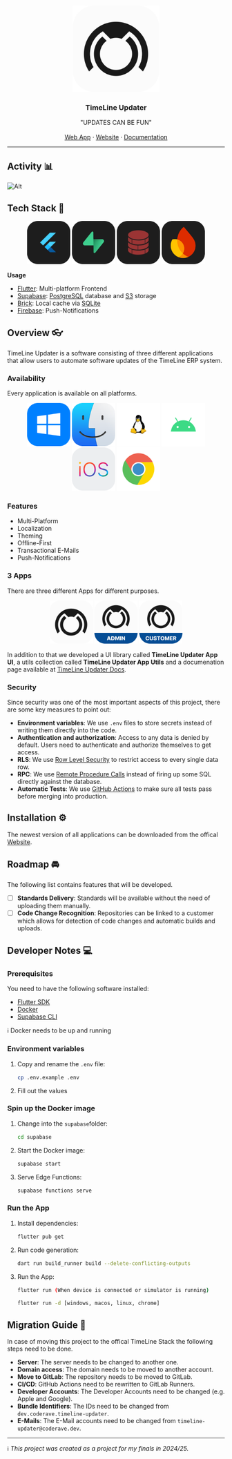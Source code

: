 <div align="center">
  <a href="https://github.com/coderaveHQ/timeline_updater_app">
    <img src="./images/timeline-updater.png" alt="Logo" width="200" height="200">
  </a>

  <h3 align="center">TimeLine Updater</h3>

  <p align="center">
    "UPDATES CAN BE FUN"
    <br />
    <br />
    <a href="https://app.timeline-updater.com">Web App</a>
    ·
    <a href="https://timeline-updater.com">Website</a>
    ·
    <a href="https://docs.timeline-updater.com">Documentation</a>
  </p>
</div>

---

## Activity 📊

![Alt](https://repobeats.axiom.co/api/embed/d985ebe656995c901b32f8e9d93c4cdac257e7dd.svg "Repobeats analytics image")

## Tech Stack 👾

<p align="center">
  <img src="./images/flutter.png" width="100" height="100" alt="Flutter" />
  <img src="./images/supabase.png" width="100" height="100" alt="Supabase" />
  <img src="./images/brick.png" width="100" height="100" alt="Brick" />
  <img src="./images/firebase.png" width="100" height="100" alt="Firebase" />
</p>

<strong>Usage</strong>

- [Flutter](https://flutter.dev): Multi-platform Frontend
- [Supabase](https://supabase.com/): [PostgreSQL](https://www.postgresql.org/) database and [S3](https://aws.amazon.com/de/s3/) storage
- [Brick](https://pub.dev/packages/brick_offline_first): Local cache via [SQLite](https://www.sqlite.org/)
- [Firebase](https://firebase.google.com/): Push-Notifications

## Overview 👓

TimeLine Updater is a software consisting of three different applications that allow users to automate software updates of the TimeLine ERP system.

### Availability

Every application is available on all platforms.

<p align="center">
  <img src="./images/windows.png" width="100" height="100" alt="Windows" />
  <img src="./images/macos.png" width="100" height="100" alt="macOS" />
  <img src="./images/linux.png" width="100" height="100" alt="Linux" />
  <img src="./images/android.png" width="100" height="100" alt="Android" />
  <img src="./images/ios.png" width="100" height="100" alt="iOS" />
  <img src="./images/chrome.png" width="100" height="100" alt="Web" />
</p>

### Features

- Multi-Platform
- Localization
- Theming
- Offline-First
- Transactional E-Mails
- Push-Notifications

### 3 Apps

There are three different Apps for different purposes.

<p align="center">
  <img src="./images/timeline-updater.png" width="100" height="100" alt="TimeLine Updater" />
  <img src="./images/timeline-updater-admin.png" width="100" height="100" alt="TimeLine Updater Admin" />
  <img src="./images/timeline-updater-customer.png" width="100" height="100" alt="TimeLine Updater Customer" />
</p>

In addition to that we developed a UI library called **TimeLine Updater App UI**, a utils collection called **TimeLine Updater App Utils** and a documenation page available at [TimeLine Updater Docs](https://docs.timeline-updater.com).

### Security

Since security was one of the most important aspects of this project, there are some key measures to point out:

- **Environment variables**: We use `.env` files to store secrets instead of writing them directly into the code.
- **Authentication and authorization**: Access to any data is denied by default. Users need to authenticate and authorize themselves to get access.
- **RLS**: We use [Row Level Security](https://supabase.com/docs/guides/database/postgres/row-level-security) to restrict access to every single data row.
- **RPC**: We use [Remote Procedure Calls](https://supabase.com/docs/reference/dart/rpc) instead of firing up some SQL directly against the database.
- **Automatic Tests**: We use [GitHub Actions](https://github.com/features/actions) to make sure all tests pass before merging into production.

## Installation ⚙️

The newest version of all applications can be downloaded from the offical [Website](https://timeline-updater.com).

## Roadmap 🚘

The following list contains features that will be developed.

- [ ] **Standards Delivery**: Standards will be available without the need of uploading them manually.
- [ ] **Code Change Recognition**: Repositories can be linked to a customer which allows for detection of code changes and automatic builds and uploads.

## Developer Notes 💻

### Prerequisites

You need to have the following software installed:

- [Flutter SDK](https://docs.flutter.dev/get-started/install)
- [Docker](https://www.docker.com/products/docker-desktop)
- [Supabase CLI](https://supabase.com/docs/guides/local-development/cli/getting-started?queryGroups=platform&platform=macos)

ℹ️ Docker needs to be up and running

### Environment variables

1. Copy and rename the `.env` file:
    ```bash
    cp .env.example .env
    ```
2. Fill out the values

### Spin up the Docker image

1. Change into the `supabase`folder:
    ```bash
    cd supabase
    ```
2. Start the Docker image:
    ```bash
    supabase start
    ```
3. Serve Edge Functions:
    ```bash
    supabase functions serve
    ```

### Run the App

1. Install dependencies:
    ```bash
    flutter pub get
    ```
2. Run code generation:
    ```bash
    dart run build_runner build --delete-conflicting-outputs
    ```
3. Run the App:
   ```bash
   flutter run (When device is connected or simulator is running)
   ```
   ```bash
   flutter run -d [windows, macos, linux, chrome]
   ```

## Migration Guide 🚚

In case of moving this project to the offical TimeLine Stack the following steps need to be done.

- **Server**: The server needs to be changed to another one.
- **Domain access**: The domain needs to be moved to another account.
- **Move to GitLab**: The repository needs to be moved to GitLab.
- **CI/CD**: GitHub Actions need to be rewritten to GitLab Runners.
- **Developer Accounts**: The Developer Accounts need to be changed (e.g. Apple and Google).
- **Bundle Identifiers**: The IDs need to be changed from `dev.coderave.timeline-updater`.
- **E-Mails**: The E-Mail accounts need to be changed from `timeline-updater@coderave.dev`.

---

ℹ️ *This project was created as a project for my finals in 2024/25.*